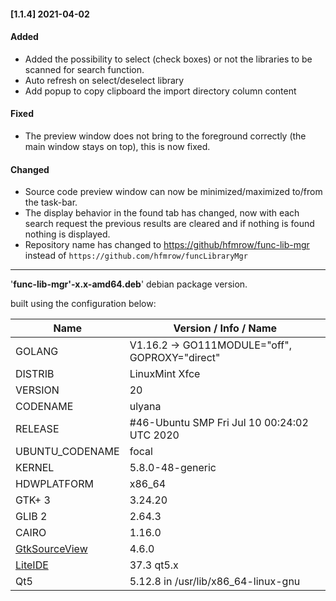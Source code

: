#### [1.1.4] 2021-04-02

#### Added

- Added the possibility to select (check boxes) or not the libraries to be scanned for search function.
- Auto refresh on select/deselect library
- Add popup to copy clipboard the import directory column content

#### Fixed

- The preview window does not bring to the foreground correctly (the main window stays on top), this is now fixed.

#### Changed

- Source code preview window can now be minimized/maximized to/from the task-bar.
- The display behavior in the found tab has changed, now with each search request the previous results are cleared and if nothing is found nothing is displayed.
- Repository name has changed to [https://github/hfmrow/func-lib-mgr](https://github.com/hfmrow/func-lib-mgr)  instead of `https://github.com/hfmrow/funcLibraryMgr`

----

'**func-lib-mgr'-x.x-amd64.deb**' debian package version.

built using the configuration below:

| Name                                                       | Version / Info / Name                          |
| ---------------------------------------------------------- | ---------------------------------------------- |
| GOLANG                                                     | V1.16.2 -> GO111MODULE="off", GOPROXY="direct" |
| DISTRIB                                                    | LinuxMint Xfce                                 |
| VERSION                                                    | 20                                             |
| CODENAME                                                   | ulyana                                         |
| RELEASE                                                    | #46-Ubuntu SMP Fri Jul 10 00:24:02 UTC 2020    |
| UBUNTU_CODENAME                                            | focal                                          |
| KERNEL                                                     | 5.8.0-48-generic                               |
| HDWPLATFORM                                                | x86_64                                         |
| GTK+ 3                                                     | 3.24.20                                        |
| GLIB 2                                                     | 2.64.3                                         |
| CAIRO                                                      | 1.16.0                                         |
| [GtkSourceView](https://github.com/hfmrow/gotk3_gtksource) | 4.6.0                                          |
| [LiteIDE](https://github.com/visualfc/liteide)             | 37.3 qt5.x                                     |
| Qt5                                                        | 5.12.8 in /usr/lib/x86_64-linux-gnu            |
